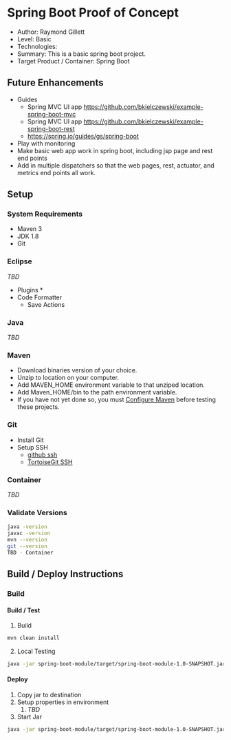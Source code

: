 # Spring Boot Proof of Concept #
* Author: Raymond Gillett
* Level: Basic
* Technologies:
* Summary: This is a basic spring boot project.
* Target Product / Container: Spring Boot

## Future Enhancements ##
* Guides
	* Spring MVC UI app https://github.com/bkielczewski/example-spring-boot-mvc
	* Spring MVC UI app https://github.com/bkielczewski/example-spring-boot-rest
	* https://spring.io/guides/gs/spring-boot
* Play with monitoring
* Make basic web app work in spring boot, including jsp page and rest end points
* Add in multiple dispatchers so that the web pages, rest, actuator, and metrics end points all work.

## Setup ##

### System Requirements ###
* Maven 3
* JDK 1.8
* Git

### Eclipse ###
_TBD_
* Plugins
	* 
* Code Formatter
	* Save Actions

### Java ###
_TBD_

### Maven ###
* Download binaries version of your choice.
* Unzip to location on your computer.
* Add MAVEN_HOME environment variable to that unziped location.
* Add Maven_HOME/bin to the path environment variable.
* If you have not yet done so, you must [Configure Maven](https://github.com/jboss-eap/quickstart/blob/master-eap6/README.md#mavenconfiguration) before testing these projects.

### Git ###
* Install Git
* Setup SSH
	* [github ssh ](https://help.github.com/articles/generating-an-ssh-key/)
	* [TortoiseGit SSH](http://stackoverflow.com/questions/13516119/tortoisegit-with-openssh-key-not-authenticating-using-ssh-agent/33328628#33328628)
	
### Container ###
_TBD_

### Validate Versions ###
```bash
java -version
javac -version
mvn --version
git --version
TBD - Container
```

## Build / Deploy Instructions ##
### Build ###
#### Build / Test ####
1. Build
```bash
mvn clean install
```
2. Local Testing
```bash
java -jar spring-boot-module/target/spring-boot-module-1.0-SNAPSHOT.jar
```

#### Deploy ####
1. Copy jar to destination
2. Setup properties in environment
	1. _TBD_
3. Start Jar
```bash
java -jar spring-boot-module/target/spring-boot-module-1.0-SNAPSHOT.jar
```